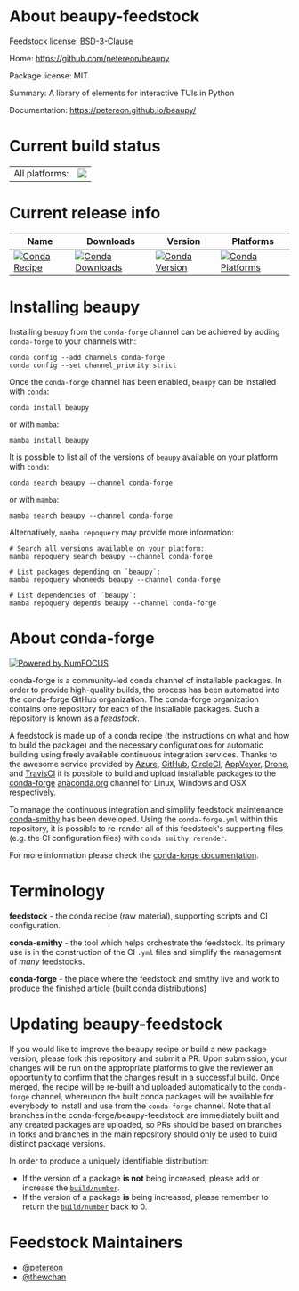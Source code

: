 About beaupy-feedstock
======================

Feedstock license: [BSD-3-Clause](https://github.com/conda-forge/beaupy-feedstock/blob/main/LICENSE.txt)

Home: https://github.com/petereon/beaupy

Package license: MIT

Summary: A library of elements for interactive TUIs in Python

Documentation: https://petereon.github.io/beaupy/

Current build status
====================


<table><tr><td>All platforms:</td>
    <td>
      <a href="https://dev.azure.com/conda-forge/feedstock-builds/_build/latest?definitionId=17229&branchName=main">
        <img src="https://dev.azure.com/conda-forge/feedstock-builds/_apis/build/status/beaupy-feedstock?branchName=main">
      </a>
    </td>
  </tr>
</table>

Current release info
====================

| Name | Downloads | Version | Platforms |
| --- | --- | --- | --- |
| [![Conda Recipe](https://img.shields.io/badge/recipe-beaupy-green.svg)](https://anaconda.org/conda-forge/beaupy) | [![Conda Downloads](https://img.shields.io/conda/dn/conda-forge/beaupy.svg)](https://anaconda.org/conda-forge/beaupy) | [![Conda Version](https://img.shields.io/conda/vn/conda-forge/beaupy.svg)](https://anaconda.org/conda-forge/beaupy) | [![Conda Platforms](https://img.shields.io/conda/pn/conda-forge/beaupy.svg)](https://anaconda.org/conda-forge/beaupy) |

Installing beaupy
=================

Installing `beaupy` from the `conda-forge` channel can be achieved by adding `conda-forge` to your channels with:

```
conda config --add channels conda-forge
conda config --set channel_priority strict
```

Once the `conda-forge` channel has been enabled, `beaupy` can be installed with `conda`:

```
conda install beaupy
```

or with `mamba`:

```
mamba install beaupy
```

It is possible to list all of the versions of `beaupy` available on your platform with `conda`:

```
conda search beaupy --channel conda-forge
```

or with `mamba`:

```
mamba search beaupy --channel conda-forge
```

Alternatively, `mamba repoquery` may provide more information:

```
# Search all versions available on your platform:
mamba repoquery search beaupy --channel conda-forge

# List packages depending on `beaupy`:
mamba repoquery whoneeds beaupy --channel conda-forge

# List dependencies of `beaupy`:
mamba repoquery depends beaupy --channel conda-forge
```


About conda-forge
=================

[![Powered by
NumFOCUS](https://img.shields.io/badge/powered%20by-NumFOCUS-orange.svg?style=flat&colorA=E1523D&colorB=007D8A)](https://numfocus.org)

conda-forge is a community-led conda channel of installable packages.
In order to provide high-quality builds, the process has been automated into the
conda-forge GitHub organization. The conda-forge organization contains one repository
for each of the installable packages. Such a repository is known as a *feedstock*.

A feedstock is made up of a conda recipe (the instructions on what and how to build
the package) and the necessary configurations for automatic building using freely
available continuous integration services. Thanks to the awesome service provided by
[Azure](https://azure.microsoft.com/en-us/services/devops/), [GitHub](https://github.com/),
[CircleCI](https://circleci.com/), [AppVeyor](https://www.appveyor.com/),
[Drone](https://cloud.drone.io/welcome), and [TravisCI](https://travis-ci.com/)
it is possible to build and upload installable packages to the
[conda-forge](https://anaconda.org/conda-forge) [anaconda.org](https://anaconda.org/)
channel for Linux, Windows and OSX respectively.

To manage the continuous integration and simplify feedstock maintenance
[conda-smithy](https://github.com/conda-forge/conda-smithy) has been developed.
Using the ``conda-forge.yml`` within this repository, it is possible to re-render all of
this feedstock's supporting files (e.g. the CI configuration files) with ``conda smithy rerender``.

For more information please check the [conda-forge documentation](https://conda-forge.org/docs/).

Terminology
===========

**feedstock** - the conda recipe (raw material), supporting scripts and CI configuration.

**conda-smithy** - the tool which helps orchestrate the feedstock.
                   Its primary use is in the construction of the CI ``.yml`` files
                   and simplify the management of *many* feedstocks.

**conda-forge** - the place where the feedstock and smithy live and work to
                  produce the finished article (built conda distributions)


Updating beaupy-feedstock
=========================

If you would like to improve the beaupy recipe or build a new
package version, please fork this repository and submit a PR. Upon submission,
your changes will be run on the appropriate platforms to give the reviewer an
opportunity to confirm that the changes result in a successful build. Once
merged, the recipe will be re-built and uploaded automatically to the
`conda-forge` channel, whereupon the built conda packages will be available for
everybody to install and use from the `conda-forge` channel.
Note that all branches in the conda-forge/beaupy-feedstock are
immediately built and any created packages are uploaded, so PRs should be based
on branches in forks and branches in the main repository should only be used to
build distinct package versions.

In order to produce a uniquely identifiable distribution:
 * If the version of a package **is not** being increased, please add or increase
   the [``build/number``](https://docs.conda.io/projects/conda-build/en/latest/resources/define-metadata.html#build-number-and-string).
 * If the version of a package **is** being increased, please remember to return
   the [``build/number``](https://docs.conda.io/projects/conda-build/en/latest/resources/define-metadata.html#build-number-and-string)
   back to 0.

Feedstock Maintainers
=====================

* [@petereon](https://github.com/petereon/)
* [@thewchan](https://github.com/thewchan/)

